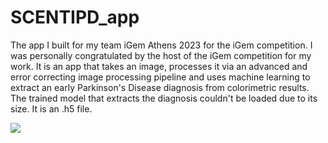 # SCENTIPD_app
The app I built for my team iGem Athens 2023 for the iGem competition. I was personally congratulated by the host of the iGem competition for my work. It is an app that takes an image, processes it via an advanced and error correcting image processing pipeline and uses machine learning to extract an early Parkinson's Disease diagnosis from colorimetric results. The trained model that extracts the diagnosis couldn't be loaded due to its size. It is an .h5 file.

<img 
     align="center" 
     src="[https://github.com/NIcolasp14/SCENTIPD_app/blob/main/spdApp.gif)https://github.com/NIcolasp14/SCENTIPD_app/blob/main/spdApp.gif](https://github.com/NIcolasp14/SCENTIPD_app/blob/main/spdApp.gif)https://github.com/NIcolasp14/SCENTIPD_app/blob/main/spdApp.gif" 
/>
